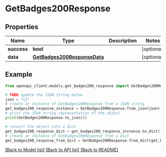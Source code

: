 # GetBadges200Response


## Properties

Name | Type | Description | Notes
------------ | ------------- | ------------- | -------------
**success** | **bool** |  | [optional] 
**data** | [**GetBadges200ResponseData**](GetBadges200ResponseData.md) |  | [optional] 

## Example

```python
from openapi_client.models.get_badges200_response import GetBadges200Response

# TODO update the JSON string below
json = "{}"
# create an instance of GetBadges200Response from a JSON string
get_badges200_response_instance = GetBadges200Response.from_json(json)
# print the JSON string representation of the object
print(GetBadges200Response.to_json())

# convert the object into a dict
get_badges200_response_dict = get_badges200_response_instance.to_dict()
# create an instance of GetBadges200Response from a dict
get_badges200_response_from_dict = GetBadges200Response.from_dict(get_badges200_response_dict)
```
[[Back to Model list]](../README.md#documentation-for-models) [[Back to API list]](../README.md#documentation-for-api-endpoints) [[Back to README]](../README.md)


